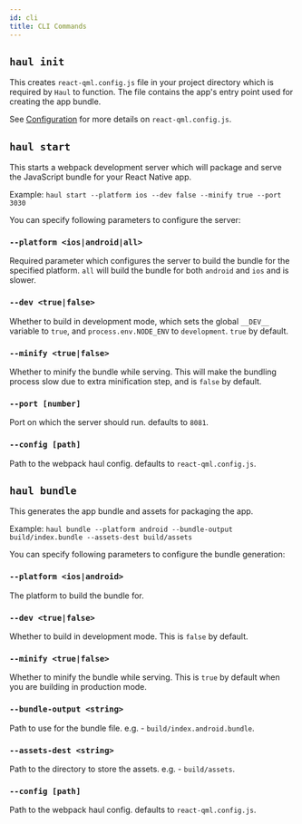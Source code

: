 ```yaml
---
id: cli
title: CLI Commands
---
```


## `haul init`

This creates `react-qml.config.js` file in your project directory which is required by `Haul` to function. The file contains the app's entry point used for creating the app bundle.

See [Configuration](Configuration.md) for more details on `react-qml.config.js`.

## `haul start`

This starts a webpack development server which will package and serve the JavaScript bundle for your React Native app.

Example: `haul start --platform ios --dev false --minify true --port 3030`

You can specify following parameters to configure the server:

### `--platform <ios|android|all>`

Required parameter which configures the server to build the bundle for the specified platform. `all` will build the bundle for both `android` and `ios` and is slower.

### `--dev <true|false>`

Whether to build in development mode, which sets the global `__DEV__` variable to `true`, and `process.env.NODE_ENV` to `development`. `true` by default.

### `--minify <true|false>`

Whether to minify the bundle while serving. This will make the bundling process slow due to extra minification step, and is `false` by default.

### `--port [number]`

Port on which the server should run. defaults to `8081`.

### `--config [path]`

Path to the webpack haul config. defaults to `react-qml.config.js`.

## `haul bundle`

This generates the app bundle and assets for packaging the app.

Example: `haul bundle --platform android --bundle-output build/index.bundle --assets-dest build/assets`

You can specify following parameters to configure the bundle generation:

### `--platform <ios|android>`

The platform to build the bundle for.

### `--dev <true|false>`

Whether to build in development mode. This is `false` by default.

### `--minify <true|false>`

Whether to minify the bundle while serving. This is `true` by default when you are building in production mode.

### `--bundle-output <string>`

Path to use for the bundle file. e.g. - `build/index.android.bundle`.

### `--assets-dest <string>`

Path to the directory to store the assets. e.g. - `build/assets`.

### `--config [path]`

Path to the webpack haul config. defaults to `react-qml.config.js`.
